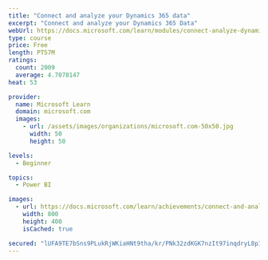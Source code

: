 ```yaml
---
title: "Connect and analyze your Dynamics 365 data​"
excerpt: "Connect and analyze your Dynamics 365 Data​"
webUrl: https://docs.microsoft.com/learn/modules/connect-analyze-dynamics-365-data/
type: course
price: Free
length: PT57M
ratings:
  count: 2009
  average: 4.7078147
heat: 53

provider:
  name: Microsoft Learn
  domain: microsoft.com
  images:
    - url: /assets/images/organizations/microsoft.com-50x50.jpg
      width: 50
      height: 50

levels:
  - Beginner

topics:
  - Power BI

images:
  - url: https://docs.microsoft.com/learn/achievements/connect-and-analyze-your-microsoft-dynamics-365-data-social.png
    width: 800
    height: 400
    isCached: true

secured: "lUFA9TE7bSns9PLukRjWKiaHNt9tha/kr/PNk32zdKGK7nzIt97inqdryL8pIsgJgzse6itoqyl7gB61a5RvJ+1LV6F5qjzTeGgKNlvuprSJ8bdeQxuXi7zJRwHuFfzbMIFaTIeSEZLC0zFMjsz+opuad507WAoNp61SUiAp3NTP7RE/9tY54K3oLR3x/GKtPLssNzszz3FKriD/r06M7dfZi/x1Jq6KvaY6cwDZjJYfxoq9Gyx3ln7tyBdlL0sUgPD7IZ7vWOk74VjreIKSmTmsGcHvHtNQZQNHz83EPQpl5m5K2ubKlb83sIIYUTKH+0/5Vn2DGrSFjrb8gKKTnyBeaH1pftOpoJcS9ahsoe0HPZTGqFZ1Y/ho3Dwscy7RCTbqflIULreGjVIGf0WMLOMB19C3NxeOG0d5Tqx2LCs=;B58NJBo18uAJq2rVSexpzA=="
---
```


